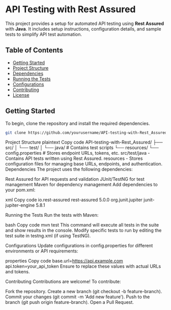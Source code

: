 # API Testing with Rest Assured

This project provides a setup for automated API testing using **Rest Assured** with **Java**. It includes setup instructions, configuration details, and sample tests to simplify API test automation.

## Table of Contents
- [Getting Started](#getting-started)
- [Project Structure](#project-structure)
- [Dependencies](#dependencies)
- [Running the Tests](#running-the-tests)
- [Configurations](#configurations)
- [Contributing](#contributing)
- [License](#license)

## Getting Started

To begin, clone the repository and install the required dependencies.

```bash
git clone https://github.com/yourusername/API-testing-with-Rest_Assured.git
```

Project Structure
plaintext
Copy code
API-testing-with-Rest_Assured/
├── src/
│   └── test/
│       └── java/             # Contains test scripts
└── resources/
    └── config.properties     # Stores endpoint URLs, tokens, etc.
src/test/java - Contains API tests written using Rest Assured.
resources - Stores configuration files for managing base URLs, endpoints, and authentication.
Dependencies
The project uses the following dependencies:

Rest Assured for API requests and validation
JUnit/TestNG for test management
Maven for dependency management
Add dependencies to your pom.xml:

xml
Copy code
<dependency>
    <groupId>io.rest-assured</groupId>
    <artifactId>rest-assured</artifactId>
    <version>5.0.0</version>
</dependency>
<dependency>
    <groupId>org.junit.jupiter</groupId>
    <artifactId>junit-jupiter-engine</artifactId>
    <version>5.8.1</version>
</dependency>
<!-- Add additional dependencies as needed -->
Running the Tests
Run the tests with Maven:

bash
Copy code
mvn test
This command will execute all tests in the suite and show results in the console. Modify specific tests to run by editing the test suite in testng.xml (if using TestNG).

Configurations
Update configurations in config.properties for different environments or API requirements:

properties
Copy code
base.url=https://api.example.com
api.token=your_api_token
Ensure to replace these values with actual URLs and tokens.

Contributing
Contributions are welcome! To contribute:

Fork the repository.
Create a new branch (git checkout -b feature-branch).
Commit your changes (git commit -m 'Add new feature').
Push to the branch (git push origin feature-branch).
Open a Pull Request. 
 
